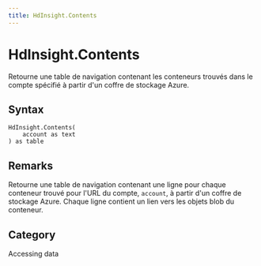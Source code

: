 ```yaml
---
title: HdInsight.Contents
---
```


# HdInsight.Contents


Retourne une table de navigation contenant les conteneurs trouvés dans le compte spécifié à partir d&#39;un coffre de stockage Azure.


## Syntax

```powerquery
HdInsight.Contents(
    account as text
) as table
```


## Remarks

Retourne une table de navigation contenant une ligne pour chaque conteneur trouvé pour l'URL du compte, <code>account</code>, à partir d'un coffre de stockage Azure. Chaque ligne contient un lien vers les objets blob du conteneur.



## Category
Accessing data
